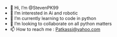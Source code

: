 - 👋 Hi, I’m @StevenPK99
- 👀 I’m interested in Ai and robotic
- 🌱 I’m currently learning to code in python
- 💞️ I’m looking to collaborate on all python matters
- 📫 How to reach me : Patkassi@yahoo.com
<!---
StevenPK99/StevenPK99 is a ✨ special ✨ repository because its `README.md` (this file) appears on your GitHub profile.
You can click the Preview link to take a look at your changes.
--->
